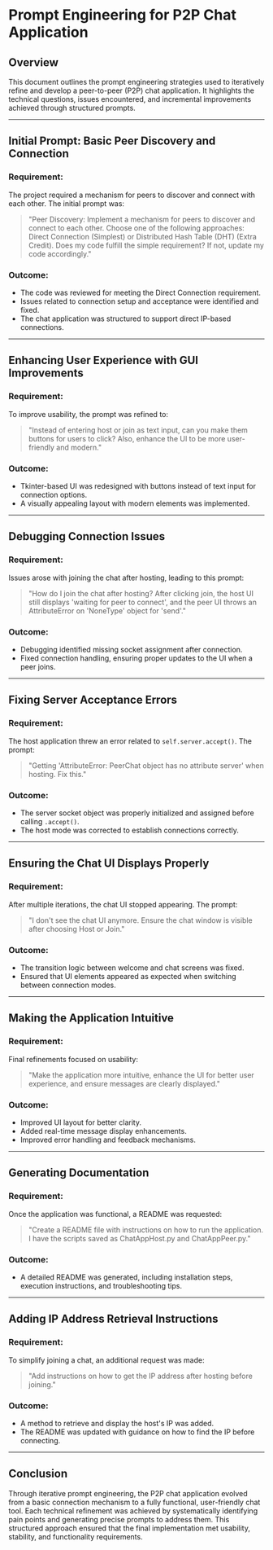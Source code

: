 # Prompt Engineering for P2P Chat Application

## Overview
This document outlines the prompt engineering strategies used to iteratively refine and develop a peer-to-peer (P2P) chat application. It highlights the technical questions, issues encountered, and incremental improvements achieved through structured prompts.

---

## Initial Prompt: Basic Peer Discovery and Connection
### Requirement:
The project required a mechanism for peers to discover and connect with each other. The initial prompt was:
> "Peer Discovery: Implement a mechanism for peers to discover and connect to each other. Choose one of the following approaches: Direct Connection (Simplest) or Distributed Hash Table (DHT) (Extra Credit). Does my code fulfill the simple requirement? If not, update my code accordingly."

### Outcome:
- The code was reviewed for meeting the Direct Connection requirement.
- Issues related to connection setup and acceptance were identified and fixed.
- The chat application was structured to support direct IP-based connections.

---

## Enhancing User Experience with GUI Improvements
### Requirement:
To improve usability, the prompt was refined to:
> "Instead of entering host or join as text input, can you make them buttons for users to click? Also, enhance the UI to be more user-friendly and modern."

### Outcome:
- Tkinter-based UI was redesigned with buttons instead of text input for connection options.
- A visually appealing layout with modern elements was implemented.

---

## Debugging Connection Issues
### Requirement:
Issues arose with joining the chat after hosting, leading to this prompt:
> "How do I join the chat after hosting? After clicking join, the host UI still displays 'waiting for peer to connect', and the peer UI throws an AttributeError on 'NoneType' object for 'send'."

### Outcome:
- Debugging identified missing socket assignment after connection.
- Fixed connection handling, ensuring proper updates to the UI when a peer joins.

---

## Fixing Server Acceptance Errors
### Requirement:
The host application threw an error related to `self.server.accept()`. The prompt:
> "Getting 'AttributeError: PeerChat object has no attribute server' when hosting. Fix this."

### Outcome:
- The server socket object was properly initialized and assigned before calling `.accept()`.
- The host mode was corrected to establish connections correctly.

---

## Ensuring the Chat UI Displays Properly
### Requirement:
After multiple iterations, the chat UI stopped appearing. The prompt:
> "I don't see the chat UI anymore. Ensure the chat window is visible after choosing Host or Join."

### Outcome:
- The transition logic between welcome and chat screens was fixed.
- Ensured that UI elements appeared as expected when switching between connection modes.

---

## Making the Application Intuitive
### Requirement:
Final refinements focused on usability:
> "Make the application more intuitive, enhance the UI for better user experience, and ensure messages are clearly displayed."

### Outcome:
- Improved UI layout for better clarity.
- Added real-time message display enhancements.
- Improved error handling and feedback mechanisms.

---

## Generating Documentation
### Requirement:
Once the application was functional, a README was requested:
> "Create a README file with instructions on how to run the application. I have the scripts saved as ChatAppHost.py and ChatAppPeer.py."

### Outcome:
- A detailed README was generated, including installation steps, execution instructions, and troubleshooting tips.

---

## Adding IP Address Retrieval Instructions
### Requirement:
To simplify joining a chat, an additional request was made:
> "Add instructions on how to get the IP address after hosting before joining."

### Outcome:
- A method to retrieve and display the host's IP was added.
- The README was updated with guidance on how to find the IP before connecting.

---

## Conclusion
Through iterative prompt engineering, the P2P chat application evolved from a basic connection mechanism to a fully functional, user-friendly chat tool. Each technical refinement was achieved by systematically identifying pain points and generating precise prompts to address them. This structured approach ensured that the final implementation met usability, stability, and functionality requirements.
